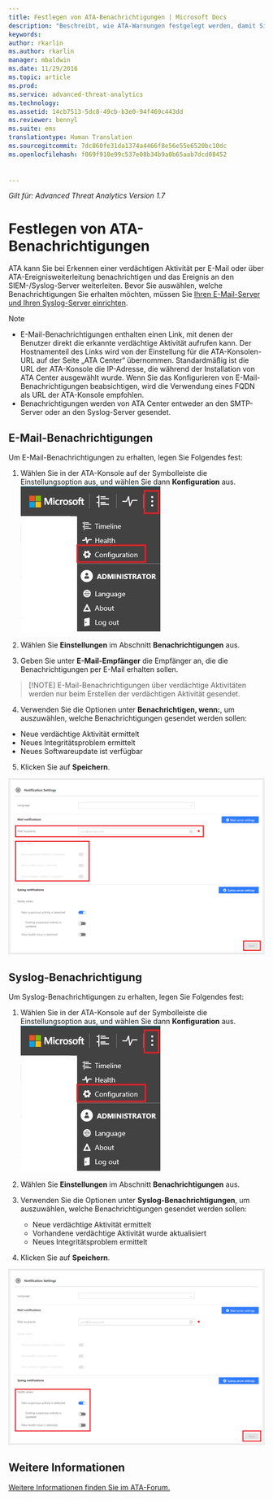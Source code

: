 ```yaml
---
title: Festlegen von ATA-Benachrichtigungen | Microsoft Docs
description: "Beschreibt, wie ATA-Warnungen festgelegt werden, damit Sie bei verdächtigen Aktivitäten benachrichtigt werden."
keywords: 
author: rkarlin
ms.author: rkarlin
manager: mbaldwin
ms.date: 11/29/2016
ms.topic: article
ms.prod: 
ms.service: advanced-threat-analytics
ms.technology: 
ms.assetid: 14cb7513-5dc8-49cb-b3e0-94f469c443dd
ms.reviewer: bennyl
ms.suite: ems
translationtype: Human Translation
ms.sourcegitcommit: 7dc860fe31da1374a4466f8e56e55e6520bc10dc
ms.openlocfilehash: f069f910e99c537e08b34b9a0b65aab7dcd08452


---
```


*Gilt für: Advanced Threat Analytics Version 1.7*



# <a name="set-ata-notifications"></a>Festlegen von ATA-Benachrichtigungen
ATA kann Sie bei Erkennen einer verdächtigen Aktivität per E-Mail oder über ATA-Ereignisweiterleitung benachrichtigen und das Ereignis an den SIEM-/Syslog-Server weiterleiten. Bevor Sie auswählen, welche Benachrichtigungen Sie erhalten möchten, müssen Sie [Ihren E-Mail-Server und Ihren Syslog-Server einrichten](setting-syslog-email-server-settings.md).

> [!NOTE]
> -   E-Mail-Benachrichtigungen enthalten einen Link, mit denen der Benutzer direkt die erkannte verdächtige Aktivität aufrufen kann. Der Hostnamenteil des Links wird von der Einstellung für die ATA-Konsolen-URL auf der Seite „ATA Center“ übernommen. Standardmäßig ist die URL der ATA-Konsole die IP-Adresse, die während der Installation von ATA Center ausgewählt wurde.  Wenn Sie das Konfigurieren von E-Mail-Benachrichtigungen beabsichtigen, wird die Verwendung eines FQDN als URL der ATA-Konsole empfohlen.
> -   Benachrichtigungen werden von ATA Center entweder an den SMTP-Server oder an den Syslog-Server gesendet.

## <a name="mail-notifications"></a>E-Mail-Benachrichtigungen
Um E-Mail-Benachrichtigungen zu erhalten, legen Sie Folgendes fest:


1. Wählen Sie in der ATA-Konsole auf der Symbolleiste die Einstellungsoption aus, und wählen Sie dann **Konfiguration** aus.
![Symbol der ATA-Konfigurationseinstellungen](media/ATA-config-icon.JPG)

2. Wählen Sie **Einstellungen** im Abschnitt **Benachrichtigungen** aus.
3. Geben Sie unter **E-Mail-Empfänger** die Empfänger an, die die Benachrichtigungen per E-Mail erhalten sollen.
>   [!NOTE]
>   E-Mail-Benachrichtigungen über verdächtige Aktivitäten werden nur beim Erstellen der verdächtigen Aktivität gesendet.

4. Verwenden Sie die Optionen unter **Benachrichtigen, wenn:**, um auszuwählen, welche Benachrichtigungen gesendet werden sollen:
  - Neue verdächtige Aktivität ermittelt
  - Neues Integritätsproblem ermittelt
  - Neues Softwareupdate ist verfügbar

5. Klicken Sie auf **Speichern**.

![ATA mail notification settings image](media/ATA-mail-notification-settings-1.7.png)


## <a name="syslog-notification"></a>Syslog-Benachrichtigung

Um Syslog-Benachrichtigungen zu erhalten, legen Sie Folgendes fest:


1. Wählen Sie in der ATA-Konsole auf der Symbolleiste die Einstellungsoption aus, und wählen Sie dann **Konfiguration** aus.
![Symbol der ATA-Konfigurationseinstellungen](media/ATA-config-icon.JPG)

2. Wählen Sie **Einstellungen** im Abschnitt **Benachrichtigungen** aus.
3. Verwenden Sie die Optionen unter **Syslog-Benachrichtigungen**, um auszuwählen, welche Benachrichtigungen gesendet werden sollen:


    - Neue verdächtige Aktivität ermittelt
    - Vorhandene verdächtige Aktivität wurde aktualisiert
    - Neues Integritätsproblem ermittelt
5. Klicken Sie auf **Speichern**.

![Bild mit Einstellungen für ATA-Benachrichtigungen](media/ATA-syslog-notification-settings-1.7.png)




## <a name="see-also"></a>Weitere Informationen
[Weitere Informationen finden Sie im ATA-Forum.](https://social.technet.microsoft.com/Forums/security/home?forum=mata)



<!--HONumber=Nov16_HO5-->


